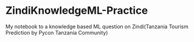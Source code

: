 # ZindiKnowledgeML-Practice
My notebook to a knowledge based ML question on Zindi(Tanzania Tourism Prediction by Pycon Tanzania Community)
